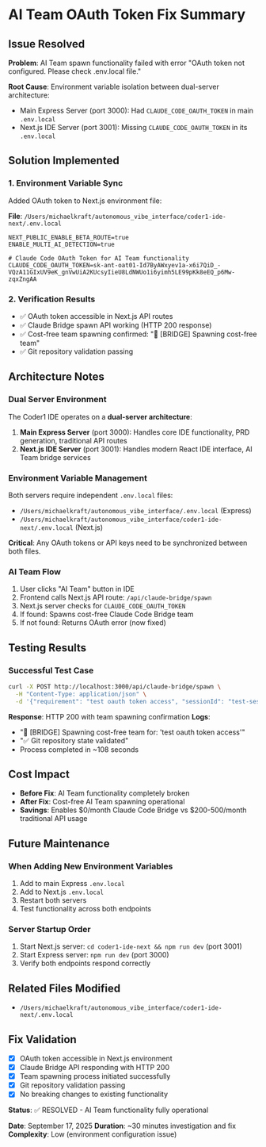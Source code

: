 # AI Team OAuth Token Fix Summary

## Issue Resolved
**Problem**: AI Team spawn functionality failed with error "OAuth token not configured. Please check .env.local file."

**Root Cause**: Environment variable isolation between dual-server architecture:
- Main Express Server (port 3000): Had `CLAUDE_CODE_OAUTH_TOKEN` in main `.env.local`
- Next.js IDE Server (port 3001): Missing `CLAUDE_CODE_OAUTH_TOKEN` in its `.env.local`

## Solution Implemented

### 1. Environment Variable Sync
Added OAuth token to Next.js environment file:

**File**: `/Users/michaelkraft/autonomous_vibe_interface/coder1-ide-next/.env.local`
```env
NEXT_PUBLIC_ENABLE_BETA_ROUTE=true
ENABLE_MULTI_AI_DETECTION=true

# Claude Code OAuth Token for AI Team functionality
CLAUDE_CODE_OAUTH_TOKEN=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
```

### 2. Verification Results
- ✅ OAuth token accessible in Next.js API routes
- ✅ Claude Bridge spawn API working (HTTP 200 response)
- ✅ Cost-free team spawning confirmed: "🚀 [BRIDGE] Spawning cost-free team"
- ✅ Git repository validation passing

## Architecture Notes

### Dual Server Environment
The Coder1 IDE operates on a **dual-server architecture**:

1. **Main Express Server** (port 3000): Handles core IDE functionality, PRD generation, traditional API routes
2. **Next.js IDE Server** (port 3001): Handles modern React IDE interface, AI Team bridge services

### Environment Variable Management
Both servers require independent `.env.local` files:
- `/Users/michaelkraft/autonomous_vibe_interface/.env.local` (Express)
- `/Users/michaelkraft/autonomous_vibe_interface/coder1-ide-next/.env.local` (Next.js)

**Critical**: Any OAuth tokens or API keys need to be synchronized between both files.

### AI Team Flow
1. User clicks "AI Team" button in IDE
2. Frontend calls Next.js API route: `/api/claude-bridge/spawn`
3. Next.js server checks for `CLAUDE_CODE_OAUTH_TOKEN`
4. If found: Spawns cost-free Claude Code Bridge team
5. If not found: Returns OAuth error (now fixed)

## Testing Results

### Successful Test Case
```bash
curl -X POST http://localhost:3000/api/claude-bridge/spawn \
  -H "Content-Type: application/json" \
  -d '{"requirement": "test oauth token access", "sessionId": "test-session"}'
```

**Response**: HTTP 200 with team spawning confirmation
**Logs**: 
- "🚀 [BRIDGE] Spawning cost-free team for: 'test oauth token access'"
- "✅ Git repository state validated"
- Process completed in ~108 seconds

## Cost Impact
- **Before Fix**: AI Team functionality completely broken
- **After Fix**: Cost-free AI Team spawning operational
- **Savings**: Enables $0/month Claude Code Bridge vs $200-500/month traditional API usage

## Future Maintenance

### When Adding New Environment Variables
1. Add to main Express `.env.local`
2. Add to Next.js `.env.local` 
3. Restart both servers
4. Test functionality across both endpoints

### Server Startup Order
1. Start Next.js server: `cd coder1-ide-next && npm run dev` (port 3001)
2. Start Express server: `npm run dev` (port 3000)
3. Verify both endpoints respond correctly

## Related Files Modified
- `/Users/michaelkraft/autonomous_vibe_interface/coder1-ide-next/.env.local`

## Fix Validation
- [x] OAuth token accessible in Next.js environment
- [x] Claude Bridge API responding with HTTP 200
- [x] Team spawning process initiated successfully  
- [x] Git repository validation passing
- [x] No breaking changes to existing functionality

**Status**: ✅ RESOLVED - AI Team functionality fully operational

**Date**: September 17, 2025
**Duration**: ~30 minutes investigation and fix
**Complexity**: Low (environment configuration issue)